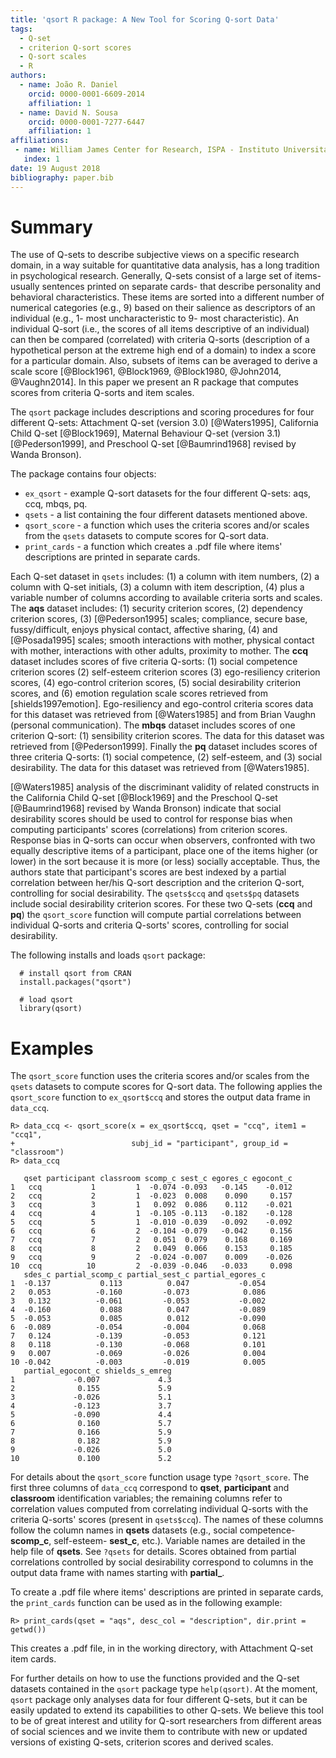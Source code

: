 ```yaml
---
title: 'qsort R package: A New Tool for Scoring Q-sort Data'
tags:
  - Q-set
  - criterion Q-sort scores
  - Q-sort scales
  - R
authors:
  - name: João R. Daniel
    orcid: 0000-0001-6609-2014
    affiliation: 1
  - name: David N. Sousa
    orcid: 0000-0001-7277-6447
    affiliation: 1
affiliations:
 - name: William James Center for Research, ISPA - Instituto Universitário
   index: 1
date: 19 August 2018
bibliography: paper.bib
---
```


# Summary

The use of Q-sets to describe subjective views on a specific research domain, in a way suitable for quantitative data analysis, has a long tradition in psychological research. Generally, Q-sets consist of a large set of items- usually sentences printed on separate cards- that describe personality and behavioral characteristics. These items are sorted into a different number of numerical categories (e.g., 9) based on their salience as descriptors of an individual (e.g., 1- most uncharacteristic to 9- most characteristic). An individual Q-sort (i.e., the scores of all items descriptive of an individual) can then be compared (correlated) with criteria Q-sorts (description of a hypothetical person at the extreme high end of a domain) to index a score for a particular domain. Also, subsets of items can be averaged to derive a scale score [@Block1961, @Block1969, @Block1980, @John2014, @Vaughn2014]. In this paper we present an R package that computes scores from criteria Q-sorts and item scales.

The ``qsort`` package includes descriptions and scoring procedures for four different Q-sets: Attachment Q-set (version 3.0) [@Waters1995], California Child Q-set [@Block1969], Maternal Behaviour Q-set (version 3.1) [@Pederson1999], and Preschool Q-set [@Baumrind1968] revised by Wanda Bronson).

The package contains four objects: 

* `ex_qsort` - example Q-sort datasets for the four different Q-sets: aqs, ccq, mbqs, pq.
* `qsets` - a list containing the four different datasets mentioned above.
* `qsort_score` -  a function which uses the criteria scores and/or scales from the `qsets` datasets to compute scores for Q-sort data.
* `print_cards`  - a function which creates a .pdf file where items' descriptions are printed in separate cards.

Each Q-set dataset in `qsets` includes: (1) a column with item numbers, (2) a column with Q-set initials, (3) a column with item description, (4) plus a variable number of columns according to available criteria sorts and scales. The **aqs** dataset includes: (1) security criterion scores, (2) dependency criterion scores, (3) [@Pederson1995] scales; compliance, secure base, fussy/difficult, enjoys physical contact, affective sharing, (4) and [@Posada1995] scales; smooth interactions with mother, physical contact with mother, interactions with other adults, proximity to mother. The **ccq** dataset includes scores of five criteria Q-sorts: (1) social competence criterion scores (2) self-esteem criterion scores (3) ego-resiliency criterion scores, (4) ego-control criterion scores, (5) social desirability criterion scores, and (6) emotion regulation scale scores retrieved from [shields1997emotion]. Ego-resiliency and ego-control criteria scores data for this dataset was retrieved from [@Waters1985] and from Brian Vaughn (personal communication). The **mbqs** dataset includes scores of one criterion Q-sort: (1) sensibility criterion scores. The data for this dataset was retrieved from [@Pederson1999]. Finally the **pq** dataset includes scores of three criteria Q-sorts: (1) social competence, (2) self-esteem, and (3) social desirability. The data for this dataset was retrieved from [@Waters1985].

[@Waters1985] analysis of the discriminant validity of related constructs in the California Child Q-set [@Block1969] and the Preschool Q-set [@Baumrind1968] revised by Wanda Bronson) indicate that social desirability scores should be used to control for response bias when computing participants' scores (correlations) from criterion scores. Response bias in Q-sorts can occur when observers, confronted with two equally descriptive items of a participant, place one of the items higher (or lower) in the sort because it is more (or less) socially acceptable. Thus, the authors state that participant's scores are best indexed by a partial correlation between her/his Q-sort description and the criterion Q-sort, controlling for social desirability. The ``qsets$ccq`` and ``qsets$pq`` datasets include social desirability criterion scores. For these two Q-sets (**ccq** and **pq**) the ``qsort_score`` function will compute partial correlations between individual Q-sorts and criteria Q-sorts' scores, controlling for social desirability. 

The following installs and loads ``qsort`` package:

```
  # install qsort from CRAN
  install.packages("qsort")

  # load qsort
  library(qsort)
```

# Examples

The ``qsort_score`` function uses the criteria scores and/or scales from the ``qsets`` datasets to compute scores for Q-sort data. The following applies the ``qsort_score`` function to ``ex_qsort$ccq`` and stores the output data frame in ``data_ccq``. 

```
R> data_ccq <- qsort_score(x = ex_qsort$ccq, qset = "ccq", item1 = "ccq1", 
+                          subj_id = "participant", group_id = "classroom")
R> data_ccq

   qset participant classroom scomp_c sest_c egores_c egocont_c
1   ccq           1         1  -0.074 -0.093   -0.145    -0.012
2   ccq           2         1  -0.023  0.008    0.090     0.157
3   ccq           3         1   0.092  0.086    0.112    -0.021
4   ccq           4         1  -0.105 -0.113   -0.182    -0.128
5   ccq           5         1  -0.010 -0.039   -0.092    -0.092
6   ccq           6         2  -0.104 -0.079   -0.042     0.156
7   ccq           7         2   0.051  0.079    0.168     0.169
8   ccq           8         2   0.049  0.066    0.153     0.185
9   ccq           9         2  -0.024 -0.007    0.009    -0.026
10  ccq          10         2  -0.039 -0.046   -0.033     0.098
   sdes_c partial_scomp_c partial_sest_c partial_egores_c
1  -0.137           0.113          0.047           -0.054
2   0.053          -0.160         -0.073            0.086
3   0.132          -0.061         -0.053           -0.002
4  -0.160           0.088          0.047           -0.089
5  -0.053           0.085          0.012           -0.090
6  -0.089          -0.054         -0.004            0.068
7   0.124          -0.139         -0.053            0.121
8   0.118          -0.130         -0.068            0.101
9   0.007          -0.069         -0.026            0.004
10 -0.042          -0.003         -0.019            0.005
   partial_egocont_c shields_s_emreg
1             -0.007             4.3
2              0.155             5.9
3             -0.026             5.1
4             -0.123             3.7
5             -0.090             4.4
6              0.160             5.7
7              0.166             5.9
8              0.182             5.9
9             -0.026             5.0
10             0.100             5.2
```
For details about the ``qsort_score`` function usage type ``?qsort_score``. The first three columns of ``data_ccq`` correspond to **qset**, **participant** and **classroom** identification variables; the remaining columns refer to correlation values computed from correlating individual Q-sorts with the criteria Q-sorts' scores (present in ``qsets$ccq``). The names of these columns follow the column names in **qsets** datasets (e.g., social competence- **scomp_c**, self-esteem- **sest_c**, etc.). Variable names are detailed in the help file of **qsets**. See ``?qsets`` for details. Scores obtained from partial correlations controlled by social desirability correspond to columns in the output data frame with names starting with **partial_**. 

To create a .pdf file where items' descriptions are printed in separate cards, the `print_cards` function can be used as in the following example:

```
R> print_cards(qset = "aqs", desc_col = "description", dir.print = getwd())
```

This creates a .pdf file, in in the working directory, with Attachment Q-set item cards.

For further details on how to use the functions provided and the Q-set datasets contained in the ``qsort`` package type `help(qsort)`. At the moment, ``qsort`` package only analyses data for four different Q-sets, but it can be easily updated to extend its capabilities to other Q-sets. We believe this tool to be of great interest and utility for Q-sort researchers from different areas of social sciences and we invite them to contribute with new or updated versions of existing Q-sets, criterion scores and derived scales.

